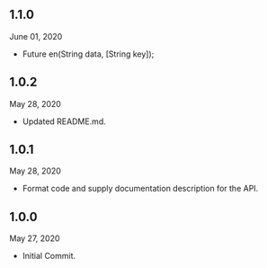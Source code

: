 ## 1.1.0
 June 01, 2020
- Future<String> en(String data, [String key]);

## 1.0.2
 May 28, 2020
- Updated README.md.

## 1.0.1
 May 28, 2020
- Format code and supply documentation description for the API.

## 1.0.0
 May 27, 2020
- Initial Commit.

